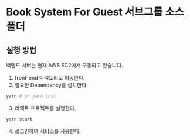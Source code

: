 # Book System For Guest 서브그룹 소스 폴더

## 실행 방법

백엔드 서버는 현재 AWS EC2에서 구동되고 있습니다.

1. front-end 디렉토리로 이동한다.
2. 필요한 Dependency를 설치한다.

```bash
yarn # or yarn init
```

3. 리액트 프로젝트를 실행한다.

```bash
yarn start
```

4. 로그인하여 서비스를 사용한다.
